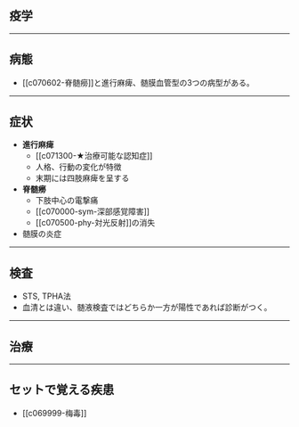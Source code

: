 ## 疫学
---
## 病態
- [[c070602-脊髄癆]]と進行麻痺、髄膜血管型の3つの病型がある。
---
## 症状
- **進行麻痺**
	- [[c071300-★治療可能な認知症]]
	- 人格、行動の変化が特徴
	- 末期には四肢麻痺を呈する
- **脊髄癆**
	- 下肢中心の電撃痛
	- [[c070000-sym-深部感覚障害]]
	- [[c070500-phy-対光反射]]の消失
- 髄膜の炎症
---
## 検査
- STS, TPHA法
- 血清とは違い、髄液検査ではどちらか一方が陽性であれば診断がつく。
---
## 治療
---
## セットで覚える疾患
- [[c069999-梅毒]]
